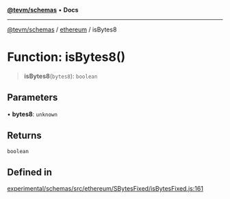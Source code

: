 [**@tevm/schemas**](../../README.md) • **Docs**

***

[@tevm/schemas](../../modules.md) / [ethereum](../README.md) / isBytes8

# Function: isBytes8()

> **isBytes8**(`bytes8`): `boolean`

## Parameters

• **bytes8**: `unknown`

## Returns

`boolean`

## Defined in

[experimental/schemas/src/ethereum/SBytesFixed/isBytesFixed.js:161](https://github.com/evmts/tevm-monorepo/blob/main/experimental/schemas/src/ethereum/SBytesFixed/isBytesFixed.js#L161)
